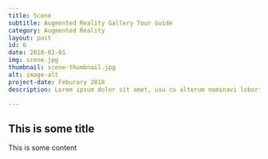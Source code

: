 ```yaml
---
title: Scene
subtitle: Augmented Reality Gallery Tour Guide
category: Augmented Reality
layout: post
id: 6
date: 2018-02-01
img: scene.jpg
thumbnail: scene-thumbnail.jpg
alt: image-alt
project-date: Feburary 2018
description: Lorem ipsum dolor sit amet, usu cu alterum nominavi lobortis. At duo novum diceret. Tantas apeirian vix et, usu sanctus postulant inciderint ut, populo diceret necessitatibus in vim. Cu eum dicam feugiat noluisse.

---
```


## This is some title
This is some content